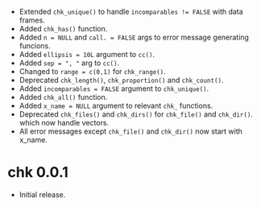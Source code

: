 - Extended `chk_unique()` to handle `incomparables != FALSE` with data frames.
- Added `chk_has()` function.
- Added `n = NULL` and `call. = FALSE` args to error message generating funcions.
- Added `ellipsis = 10L` argument to `cc()`.
- Added `sep = ", "` arg to `cc()`.
- Changed to `range = c(0,1)` for `chk_range()`.
- Deprecated `chk_length()`, `chk_proportion()` and `chk_count()`.
- Added `incomparables = FALSE` argument to `chk_unique()`.
- Added `chk_all()` function.
- Added `x_name = NULL` argument to relevant `chk_` functions.
- Deprecated `chk_files()` and `chk_dirs()` for `chk_file()` and `chk_dir()`.
which now handle vectors.
- All error messages except `chk_file()` and `chk_dir()` now start with x_name.

# chk 0.0.1

- Initial release.
